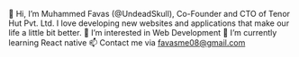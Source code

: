 👋 Hi, I’m Muhammed Favas (@UndeadSkull), Co-Founder and CTO of Tenor Hut Pvt. Ltd.
I love developing new websites and applications that make our life a little bit better.
👀 I’m interested in Web Development
🌱 I’m currently learning React native
📫 Contact me via favasme08@gmail.com
